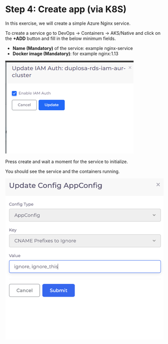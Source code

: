 # Step 4: Create app (via K8S)

In this exercise, we will create a simple Azure Nginx service.

To create a service go to DevOps -> Containers -> AKS/Native and click on the **+ADD** button and fill in the below minimum fields.

* **Name (Mandatory)** of the service: example nginx-service
* **Docker image (Mandatory)**: for example nginx:1.13

![create sample nginx service](<../../.gitbook/assets/image (2) (3).png>)

Press create and wait a moment for the service to initialize.

You should see the service and the containers running.

![Container Details](<../../.gitbook/assets/image (9) (2).png>)
